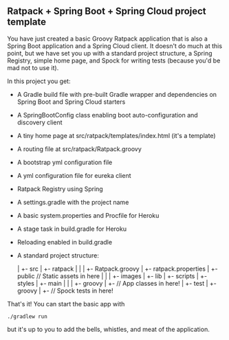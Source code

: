 Ratpack + Spring Boot + Spring Cloud project template
-----------------------------------------------------

You have just created a basic Groovy Ratpack application that is also a Spring Boot 
application and a Spring Cloud client. It doesn't do much at this point, but we have
set you up with a standard project structure, a Spring Registry, simple home page,
and Spock for writing tests (because you'd be mad not to use it).

In this project you get:

* A Gradle build file with pre-built Gradle wrapper and dependencies on Spring Boot and
  Spring Cloud starters
* A SpringBootConfig class enabling boot auto-configuration and discovery client
* A tiny home page at src/ratpack/templates/index.html (it's a template)
* A routing file at src/ratpack/Ratpack.groovy
* A bootstrap yml configuration file
* A yml configuration file for eureka client
* Ratpack Registry using Spring
* A settings.gradle with the project name
* A basic system.properties and Procfile for Heroku
* A stage task in build.gradle for Heroku
* Reloading enabled in build.gradle
* A standard project structure:

    <proj>
      |
      +- src
          |
          +- ratpack
          |     |
          |     +- Ratpack.groovy
          |     +- ratpack.properties
          |     +- public // Static assets in here
          |          |
          |          +- images
          |          +- lib
          |          +- scripts
          |          +- styles
          |
          +- main
          |   |
          |   +- groovy
                   |
                   +- // App classes in here!
          |
          +- test
              |
              +- groovy
                   |
                   +- // Spock tests in here!

That's it! You can start the basic app with

    ./gradlew run

but it's up to you to add the bells, whistles, and meat of the application.

